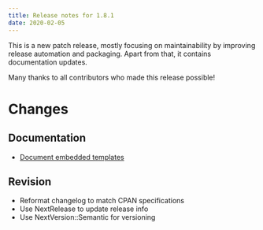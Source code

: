 ```yaml
---
title: Release notes for 1.8.1
date: 2020-02-05
---
```


This is a new patch release, mostly focusing on maintainability by improving
release automation and packaging. Apart from that, it contains documentation
updates.

Many thanks to all contributors who made this release possible!

# Changes

## Documentation

- [Document embedded templates](https://metacpan.org/pod/release/FERKI/Rex-1.8.1/lib/Rex/Commands/File.pm#Embedded-templates)

## Revision

- Reformat changelog to match CPAN specifications
- Use NextRelease to update release info
- Use NextVersion::Semantic for versioning
